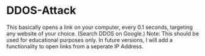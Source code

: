 # DDOS-Attack
This basically opens a link on your computer, every 0.1 seconds, targeting any website of your choice. (Search DDOS on Google.) 
Note: This should be used for educational purposes only. In future versions, I will add a functionality to open links from a seperate IP Address.
